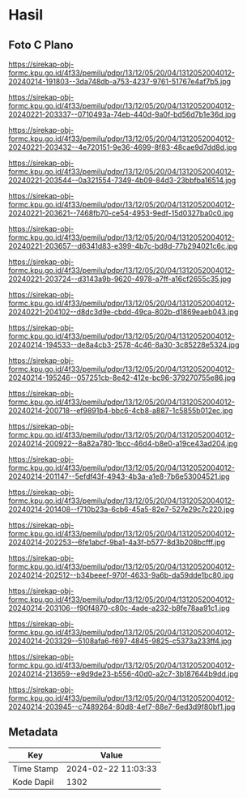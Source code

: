 # Hasil

## Foto C Plano

https://sirekap-obj-formc.kpu.go.id/4f33/pemilu/pdpr/13/12/05/20/04/1312052004012-20240214-191803--3da748db-a753-4237-9761-51767e4af7b5.jpg

https://sirekap-obj-formc.kpu.go.id/4f33/pemilu/pdpr/13/12/05/20/04/1312052004012-20240221-203337--0710493a-74eb-440d-9a0f-bd56d7b1e36d.jpg

https://sirekap-obj-formc.kpu.go.id/4f33/pemilu/pdpr/13/12/05/20/04/1312052004012-20240221-203432--4e720151-9e36-4699-8f83-48cae9d7dd8d.jpg

https://sirekap-obj-formc.kpu.go.id/4f33/pemilu/pdpr/13/12/05/20/04/1312052004012-20240221-203544--0a321554-7349-4b09-84d3-23bbfba16514.jpg

https://sirekap-obj-formc.kpu.go.id/4f33/pemilu/pdpr/13/12/05/20/04/1312052004012-20240221-203621--7468fb70-ce54-4953-9edf-15d0327ba0c0.jpg

https://sirekap-obj-formc.kpu.go.id/4f33/pemilu/pdpr/13/12/05/20/04/1312052004012-20240221-203657--d6341d83-e399-4b7c-bd8d-77b294021c6c.jpg

https://sirekap-obj-formc.kpu.go.id/4f33/pemilu/pdpr/13/12/05/20/04/1312052004012-20240221-203724--d3143a9b-9620-4978-a7ff-a16cf2655c35.jpg

https://sirekap-obj-formc.kpu.go.id/4f33/pemilu/pdpr/13/12/05/20/04/1312052004012-20240221-204102--d8dc3d9e-cbdd-49ca-802b-d1869eaeb043.jpg

https://sirekap-obj-formc.kpu.go.id/4f33/pemilu/pdpr/13/12/05/20/04/1312052004012-20240214-194533--de8a4cb3-2578-4c46-8a30-3c85228e5324.jpg

https://sirekap-obj-formc.kpu.go.id/4f33/pemilu/pdpr/13/12/05/20/04/1312052004012-20240214-195246--057251cb-8e42-412e-bc96-379270755e86.jpg

https://sirekap-obj-formc.kpu.go.id/4f33/pemilu/pdpr/13/12/05/20/04/1312052004012-20240214-200718--ef9891b4-bbc6-4cb8-a887-1c5855b012ec.jpg

https://sirekap-obj-formc.kpu.go.id/4f33/pemilu/pdpr/13/12/05/20/04/1312052004012-20240214-200922--8a82a780-1bcc-46d4-b8e0-a19ce43ad204.jpg

https://sirekap-obj-formc.kpu.go.id/4f33/pemilu/pdpr/13/12/05/20/04/1312052004012-20240214-201147--5efdf43f-4943-4b3a-a1e8-7b6e53004521.jpg

https://sirekap-obj-formc.kpu.go.id/4f33/pemilu/pdpr/13/12/05/20/04/1312052004012-20240214-201408--f710b23a-6cb6-45a5-82e7-527e29c7c220.jpg

https://sirekap-obj-formc.kpu.go.id/4f33/pemilu/pdpr/13/12/05/20/04/1312052004012-20240214-202253--6fe1abcf-9ba1-4a3f-b577-8d3b208bcfff.jpg

https://sirekap-obj-formc.kpu.go.id/4f33/pemilu/pdpr/13/12/05/20/04/1312052004012-20240214-202512--b34beeef-970f-4633-9a6b-da59dde1bc80.jpg

https://sirekap-obj-formc.kpu.go.id/4f33/pemilu/pdpr/13/12/05/20/04/1312052004012-20240214-203106--f90f4870-c80c-4ade-a232-b8fe78aa91c1.jpg

https://sirekap-obj-formc.kpu.go.id/4f33/pemilu/pdpr/13/12/05/20/04/1312052004012-20240214-203329--5108afa6-f697-4845-9825-c5373a233ff4.jpg

https://sirekap-obj-formc.kpu.go.id/4f33/pemilu/pdpr/13/12/05/20/04/1312052004012-20240214-213659--e9d9de23-b556-40d0-a2c7-3b187644b9dd.jpg

https://sirekap-obj-formc.kpu.go.id/4f33/pemilu/pdpr/13/12/05/20/04/1312052004012-20240214-203945--c7489264-80d8-4ef7-88e7-6ed3d9f80bf1.jpg


## Metadata

| Key        | Value               |
| ---------- | ------------------- |
| Time Stamp | 2024-02-22 11:03:33 |
| Kode Dapil | 1302                |



